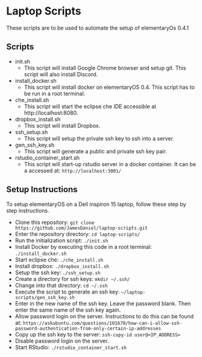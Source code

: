 # Laptop Scripts

These scripts are to be used to automate the setup of elementaryOs 0.4.1

## Scripts

 - init.sh
   - This script will install Google Chrome browser and setup git. This script will also install Discord.
 - install_docker.sh
   - This script will install docker on elementaryOS 0.4. This script has to be run in a root terminal.
 - che_install.sh
   - This script will start the eclipse che IDE accessible at http://localhost:8080.
 - dropbox_install.sh
   - This script will install Dropbox.
 - ssh_setup.sh
   - This script will setup the private ssh key to ssh into a server.
 - gen_ssh_key.sh
   - This script will generate a public and private ssh key pair.
 - rstudio_container_start.sh
   - This script will start-up rstudio server in a docker container. It can be a accessed at: `http://localhost:3001/`

## Setup Instructions

To setup elementaryOS on a Dell inspiron 15 laptop, follow these step by step instructions.

 - Clone this repository: `git clone https://github.com/JamesDaniel/laptop-scripts.git`
 - Enter the repository directory: `cd laptop-scripts/`
 - Run the initialization script: `./init.sh`
 - Install Docker by executing this code in a root terminal: `./install_docker.sh`
 - Start eclipse che: `./che_install.sh`
 - Install dropbox: `./dropbox_install.sh`
 - Setup the ssh key: `./ssh_setup.sh`
 - Create a directory for ssh keys: `mkdir ~/.ssh/`
 - Change into that directory: `cd ~/.ssh`
 - Execute the script to generate an ssh key: `~/laptop-scripts/gen_ssh_key.sh`
 - Enter in the new name of the ssh key. Leave the password blank. Then enter the same name of the ssh key again.
 - Allow password login on the server. Instructions to do this can be found at: `https://askubuntu.com/questions/101670/how-can-i-allow-ssh-password-authentication-from-only-certain-ip-addresses`
 - Copy up the ssh key to the server: `ssh-copy-id user@<IP_ADDRESS>`
 - Disable password login on the server.
 - Start RStudio: `./rstudio_container_start.sh`
